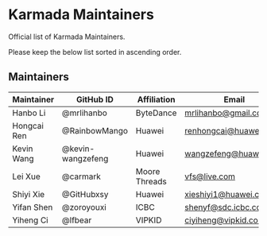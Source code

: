 # Karmada Maintainers

 Official list of Karmada Maintainers.

 Please keep the below list sorted in ascending order.

## Maintainers

| Maintainer  | GitHub ID         | Affiliation   | Email                    |
|-------------|-------------------|---------------|--------------------------|
| Hanbo Li    | @mrlihanbo        | ByteDance     | <mrlihanbo@gmail.com>    |
| Hongcai Ren | @RainbowMango     | Huawei        | <renhongcai@huawei.com>  |
| Kevin Wang  | @kevin-wangzefeng | Huawei        | <wangzefeng@huawei.com>  |
| Lei Xue     | @carmark          | Moore Threads | <vfs@live.com>           |
| Shiyi Xie   | @GitHubxsy        | Huawei        | <xieshiyi1@huawei.com>   |
| Yifan Shen  | @zoroyouxi        | ICBC          | <shenyf@sdc.icbc.com.cn> |
| Yiheng Ci   | @lfbear           | VIPKID        | <ciyiheng@vipkid.com.cn> |
